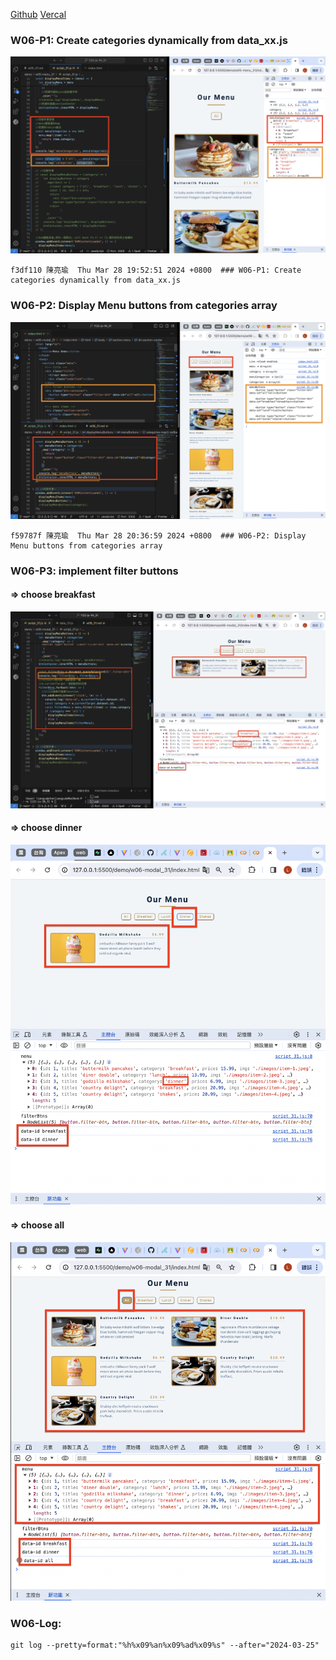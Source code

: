 [Github](https://github.com/liangyu9103/1122-js-demo_31.git)
[Vercal](https://vercel.com/liangyu9103s-projects/1122-js-demo-31)

### W06-P1: Create categories dynamically from data_xx.js

![](w06-p1.png)

```
f3df110 陳亮瑜  Thu Mar 28 19:52:51 2024 +0800  ### W06-P1: Create categories dynamically from data_xx.js
```

### W06-P2: Display Menu buttons from categories array

![](w06-p2.png)

```
f59787f 陳亮瑜  Thu Mar 28 20:36:59 2024 +0800  ### W06-P2: Display Menu buttons from categories array
```

### W06-P3: implement filter buttons

#### => choose breakfast

![](w06-p3-1.png)

#### => choose dinner

![](w06-p3-2.png)

#### => choose all

![](w06-p3-3.png)

### W06-Log:

```
git log --pretty=format:"%h%x09%an%x09%ad%x09%s" --after="2024-03-25"
```
